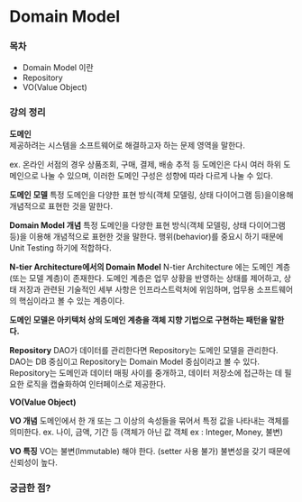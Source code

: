 # Domain Model

### 목차

- Domain Model 이란
- Repository
- VO(Value Object)

### 강의 정리

**도메인** <br>
제공하려는 시스템을 소프트웨어로 해결하고자 하는 문제 영역을 말한다. <Br>

ex. 온라인 서점의 경우 상품조회, 구매, 결제, 배송 추적 등
도메인은 다시 여러 하위 도메인으로 나눌 수 있으며, 이러한 도메인 구성은 성향에 따라 다르게 나눌 수 있다. <br>

**도메인 모델**
특정 도메인을 다양한 표현 방식(객체 모델링, 상태 다이어그램 등)을이용해 개념적으로 표현한 것을 말한다.

**Domain Model 개념**
특정 도메인을 다양한 표현 방식(객체 모델링, 상태 다이어그램 등)을 이용해 개념적으로 표현한 것을 말한다.
행위(behavior)를 중요시 하기 때문에 Unit Testing 하기에 적합하다.

**N-tier Architecture에서의 Domain Model**
N-tier Architecture 에는 도메인 계층(또는 모델 계층)이  존재한다.
도메인 계층은 업무 상황을 반영하는 상태를 제어하고, 상태 저장과 관련된 기술적인 세부 사항은 인프라스트럭처에 위임하며, 업무용 소프트웨어의 핵심이라고 볼 수 있는 계층이다.

**도메인 모델은 아키텍처 상의 도메인 계층을 객체 지향 기법으로 구현하는 패턴을 말한다.**


**Repository**
DAO가 데이터를 관리한다면 Repository는 도메인 모델을 관리한다. DAO는 DB 중심이고 Repository는 Domain Model 중심이라고 볼 수 있다.
Repository는 도메인과 데이터 매핑 사이를 중개하고, 데이터 저장소에 접근하는 데 필요한 로직을 캡슐화하여 인터페이스로 제공한다.

**VO(Value Object)**

**VO 개념**
도메인에서 한 개 또는 그 이상의 속성들을 묶어서 특정 값을 나타내는 객체를 의미한다.
ex. 나이, 금액, 기간 등 (객체가 아닌 값 객체 ex : Integer, Money, 불변) <br>

**VO 특징**
VO는 불변(Immutable) 해야 한다. (setter 사용 불가)
불변성을 갖기 때문에 신뢰성이 높다.

### 궁금한 점?

